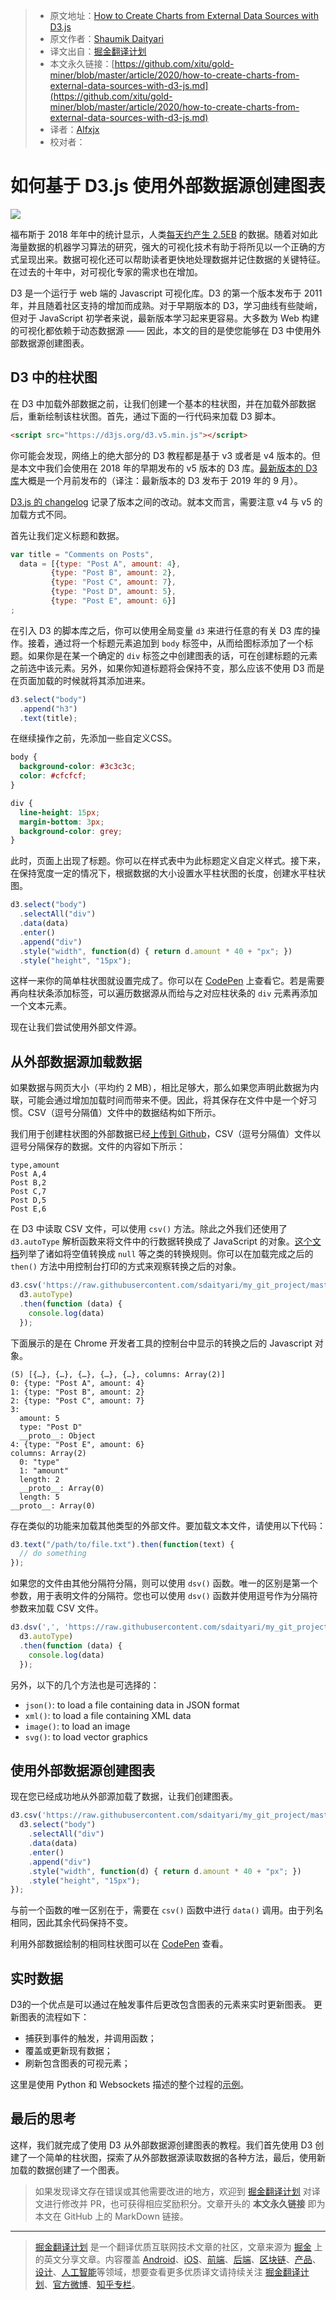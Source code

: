 > * 原文地址：[How to Create Charts from External Data Sources with D3.js](https://blog.bitsrc.io/how-to-create-charts-from-external-data-sources-with-d3-js-4abbcb574706)
> * 原文作者：[Shaumik Daityari](https://medium.com/@ds_mik)
> * 译文出自：[掘金翻译计划](https://github.com/xitu/gold-miner)
> * 本文永久链接：[https://github.com/xitu/gold-miner/blob/master/article/2020/how-to-create-charts-from-external-data-sources-with-d3-js.md](https://github.com/xitu/gold-miner/blob/master/article/2020/how-to-create-charts-from-external-data-sources-with-d3-js.md)
> * 译者：[Alfxjx](https://github.com/Alfxjx)
> * 校对者：

# 如何基于 D3.js 使用外部数据源创建图表

![](https://cdn-images-1.medium.com/max/12032/1*_2y7jPirLNtPHduWzlgphQ.jpeg)

福布斯于 2018 年年中的统计显示，人类[每天约产生 2.5EB](https://www.forbes.com/sites/bernardmarr/2018/05/21/how-much-data-do-we-create-every-day-the-mind-blowing-stats-everyone-should-read/) 的数据。随着对如此海量数据的机器学习算法的研究，强大的可视化技术有助于将所见以一个正确的方式呈现出来。数据可视化还可以帮助读者更快地处理数据并记住数据的关键特征。在过去的十年中，对可视化专家的需求也在增加。

D3 是一个运行于 web 端的 Javascript 可视化库。D3 的第一个版本发布于 2011 年，并且随着社区支持的增加而成熟。对于早期版本的 D3，学习曲线有些陡峭，但对于 JavaScript 初学者来说，最新版本学习起来更容易。大多数为 Web 构建的可视化都依赖于动态数据源 —— 因此，本文的目的是使您能够在 D3 中使用外部数据源创建图表。

## D3 中的柱状图

在 D3 中加载外部数据之前，让我们创建一个基本的柱状图，并在加载外部数据后，重新绘制该柱状图。首先，通过下面的一行代码来加载 D3 脚本。

```html
<script src="https://d3js.org/d3.v5.min.js"></script>
```

你可能会发现，网络上的绝大部分的 D3 教程都是基于 v3 或者是 v4 版本的。但是本文中我们会使用在 2018 年的早期发布的 v5 版本的 D3 库。[最新版本的 D3 库](https://github.com/d3/d3/releases/tag/v5.12.0)大概是一个月前发布的（译注：最新版本的 D3 发布于 2019 年的 9 月）。

[D3.js 的 changelog](https://github.com/d3/d3/blob/master/CHANGES.md#selections-d3-selection) 记录了版本之间的改动。就本文而言，需要注意 v4 与 v5 的加载方式不同。

首先让我们定义标题和数据。

```js
var title = "Comments on Posts",
  data = [{type: "Post A", amount: 4},
         {type: "Post B", amount: 2},
         {type: "Post C", amount: 7},
         {type: "Post D", amount: 5},
         {type: "Post E", amount: 6}]
;
```

在引入 D3 的脚本库之后，你可以使用全局变量 `d3` 来进行任意的有关 D3 库的操作。接着，通过将一个标题元素追加到 `body` 标签中，从而给图标添加了一个标题。如果你是在某一个确定的 `div` 标签之中创建图表的话，可在创建标题的元素之前选中该元素。另外，如果你知道标题将会保持不变，那么应该不使用 D3 而是在页面加载的时候就将其添加进来。

```js
d3.select("body")
  .append("h3")
  .text(title);
```

在继续操作之前，先添加一些自定义CSS。

```css
body {
  background-color: #3c3c3c;
  color: #cfcfcf;
}

div {
  line-height: 15px;
  margin-bottom: 3px;
  background-color: grey;
}
```

此时，页面上出现了标题。你可以在样式表中为此标题定义自定义样式。接下来，在保持宽度一定的情况下，根据数据的大小设置水平柱状图的长度，创建水平柱状图。

```js
d3.select("body")
  .selectAll("div")
  .data(data)
  .enter()
  .append("div")
  .style("width", function(d) { return d.amount * 40 + "px"; })
  .style("height", "15px");
```

这样一来你的简单柱状图就设置完成了。你可以在 [CodePen](https://codepen.io/shaumik/pen/RwwNLQb) 上查看它。若是需要再向柱状条添加标签，可以遍历数据源从而给与之对应柱状条的 `div` 元素再添加一个文本元素。

现在让我们尝试使用外部文件源。

## 从外部数据源加载数据

如果数据与网页大小（平均约 2 MB），相比足够大，那么如果您声明此数据为内联，可能会通过增加加载时间而带来不便。因此，将其保存在文件中是一个好习惯。CSV（逗号分隔值）文件中的数据结构如下所示。

我们用于创建柱状图的外部数据已经[上传到 Github](https://raw.githubusercontent.com/sdaityari/my_git_project/master/posts.csv)，CSV（逗号分隔值）文件以逗号分隔保存的数据。文件的内容如下所示：

```
type,amount
Post A,4
Post B,2
Post C,7
Post D,5
Post E,6
```

在 D3 中读取 CSV 文件，可以使用 `csv()` 方法。除此之外我们还使用了 `d3.autoType` 解析函数来将文件中的行数据转换成了 JavaScript 的对象。[这个文档](https://github.com/d3/d3-dsv/blob/master/README.md#autoType)列举了诸如将空值转换成 `null` 等之类的转换规则。你可以在加载完成之后的 `then()` 方法中用控制台打印的方式来观察转换之后的对象。

```js
d3.csv('https://raw.githubusercontent.com/sdaityari/my_git_project/master/posts.csv',
  d3.autoType)
  .then(function (data) {
    console.log(data)
  });
```

下面展示的是在 Chrome 开发者工具的控制台中显示的转换之后的 Javascript 对象。

```
(5) [{…}, {…}, {…}, {…}, {…}, columns: Array(2)]
0: {type: "Post A", amount: 4}
1: {type: "Post B", amount: 2}
2: {type: "Post C", amount: 7}
3:
  amount: 5
  type: "Post D"
  __proto__: Object
4: {type: "Post E", amount: 6}
columns: Array(2)
  0: "type"
  1: "amount"
  length: 2
  __proto__: Array(0)
  length: 5
__proto__: Array(0)
```

存在类似的功能来加载其他类型的外部文件。要加载文本文件，请使用以下代码：

```js
d3.text("/path/to/file.txt").then(function(text) {
  // do something
});
```

如果您的文件由其他分隔符分隔，则可以使用 `dsv()` 函数。唯一的区别是第一个参数，用于表明文件的分隔符。您也可以使用 `dsv()` 函数并使用逗号作为分隔符参数来加载 CSV 文件。

```js
d3.dsv(',', 'https://raw.githubusercontent.com/sdaityari/my_git_project/master/posts.csv',
  d3.autoType)
  .then(function (data) {
    console.log(data)
  });
```

另外，以下的几个方法也是可选择的：

* `json()`: to load a file containing data in JSON format
* `xml()`: to load a file containing XML data
* `image()`: to load an image
* `svg()`: to load vector graphics

## 使用外部数据源创建图表

现在您已经成功地从外部源加载了数据，让我们创建图表。

```js
d3.csv('https://raw.githubusercontent.com/sdaityari/my_git_project/master/posts.csv', d3.autoType).then(function (data) {
  d3.select("body")
    .selectAll("div")
    .data(data)
    .enter()
    .append("div")
    .style("width", function(d) { return d.amount * 40 + "px"; })
    .style("height", "15px");
});
```

与前一个函数的唯一区别在于，需要在 `csv()` 函数中进行 `data()` 调用。由于列名相同，因此其余代码保持不变。

利用外部数据绘制的相同柱状图可以在 [CodePen](https://codepen.io/shaumik/pen/mGWRzm) 查看。

## 实时数据

D3的一个优点是可以通过在触发事件后更改包含图表的元素来实时更新图表。 更新图表的流程如下：

* 捕获到事件的触发，并调用函数；
* 覆盖或更新现有数据；
* 刷新包含图表的可视元素；

这里是使用 Python 和 Websockets 描述的整个过程的[示例](https://medium.com/@benjaminmbrown/real-time-data-visualization-with-d3-crossfilter-and-websockets-in-python-tutorial-dba5255e7f0e)。

## 最后的思考

这样，我们就完成了使用 D3 从外部数据源创建图表的教程。我们首先使用 D3 创建了一个简单的柱状图，探索了从外部数据源读取数据的各种方法，最后，使用新加载的数据创建了一个图表。

> 如果发现译文存在错误或其他需要改进的地方，欢迎到 [掘金翻译计划](https://github.com/xitu/gold-miner) 对译文进行修改并 PR，也可获得相应奖励积分。文章开头的 **本文永久链接** 即为本文在 GitHub 上的 MarkDown 链接。

---

> [掘金翻译计划](https://github.com/xitu/gold-miner) 是一个翻译优质互联网技术文章的社区，文章来源为 [掘金](https://juejin.im) 上的英文分享文章。内容覆盖 [Android](https://github.com/xitu/gold-miner#android)、[iOS](https://github.com/xitu/gold-miner#ios)、[前端](https://github.com/xitu/gold-miner#前端)、[后端](https://github.com/xitu/gold-miner#后端)、[区块链](https://github.com/xitu/gold-miner#区块链)、[产品](https://github.com/xitu/gold-miner#产品)、[设计](https://github.com/xitu/gold-miner#设计)、[人工智能](https://github.com/xitu/gold-miner#人工智能)等领域，想要查看更多优质译文请持续关注 [掘金翻译计划](https://github.com/xitu/gold-miner)、[官方微博](http://weibo.com/juejinfanyi)、[知乎专栏](https://zhuanlan.zhihu.com/juejinfanyi)。
